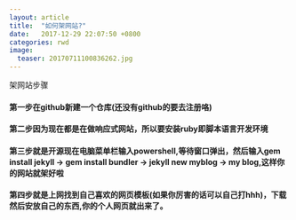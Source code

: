 ```yaml
---
layout: article
title:  "如何架网站?"
date:   2017-12-29 22:07:50 +0800
categories: rwd 
image:
  teaser: 20170711100836262.jpg
---
```


架网站步骤

#### 第一步在github新建一个仓库(还没有github的要去注册咯)
#### 第二步因为现在都是在做响应式网站，所以要安装ruby即脚本语言开发环境
#### 第三步就是开源现在电脑菜单栏输入powershell,等待窗口弹出，然后输入gem install jekyll → gem install bundler → jekyll new myblog → my blog,这样你的网站就架好啦
#### 第四步就是上网找到自己喜欢的网页模板(如果你厉害的话可以自己打hhh)，下载然后安放自己的东西,你的个人网页就出来了。



